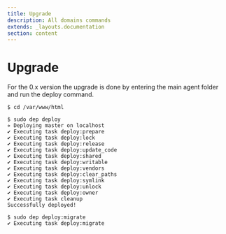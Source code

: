```yaml
---
title: Upgrade
description: All domains commands
extends: _layouts.documentation
section: content
---
```

# Upgrade

For the 0.x version the upgrade is done by entering the main agent folder and run the deploy command.

```shell
$ cd /var/www/html

$ sudo dep deploy
✈︎ Deploying master on localhost
✔ Executing task deploy:prepare
✔ Executing task deploy:lock
✔ Executing task deploy:release
✔ Executing task deploy:update_code
✔ Executing task deploy:shared
✔ Executing task deploy:writable
✔ Executing task deploy:vendors
✔ Executing task deploy:clear_paths
✔ Executing task deploy:symlink
✔ Executing task deploy:unlock
✔ Executing task deploy:owner
✔ Executing task cleanup
Successfully deployed!

$ sudo dep deploy:migrate
✔ Executing task deploy:migrate
```

